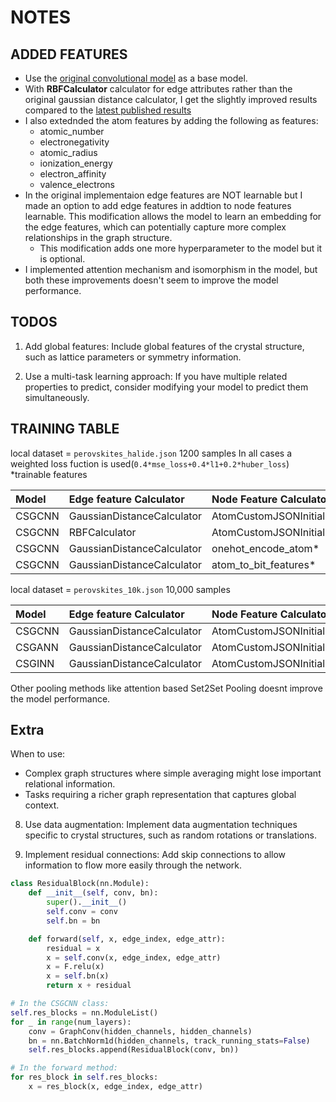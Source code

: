 # NOTES

## ADDED FEATURES
- Use the [original convolutional model](https://journals.aps.org/prl/abstract/10.1103/PhysRevLett.120.145301) as a base model.
- With **RBFCalculator** calculator for edge attributes rather than the original gaussian distance calculator, I get the slightly improved results compared to the [latest published results](https://arxiv.org/abs/2312.00111)
- I also extednded the atom features by adding the following as features:
  - atomic_number
  - electronegativity
  - atomic_radius
  - ionization_energy
  - electron_affinity
  - valence_electrons
- In the original implementaion edge features are NOT learnable but I made an option to add edge features in addtion to node features learnable. This modification allows the model to learn an embedding for the edge features, which can potentially capture more complex relationships in the graph structure.
  - This modification adds one more hyperparameter to the model but it is optional.
- I implemented attention mechanism and isomorphism in the model, but both these improvements doesn't seem to improve the model performance.

## TODOS
1. Add global features: Include global features of the crystal structure, such as lattice parameters or symmetry information.

2. Use a multi-task learning approach: If you have multiple related properties to predict, consider modifying your model to predict them simultaneously.


## TRAINING TABLE
local dataset = `perovskites_halide.json` 1200 samples
In all cases a weighted loss fuction is used(`0.4*mse_loss+0.4*l1+0.2*huber_loss`)
*trainable features

| Model | Edge feature Calculator | Node Feature Calculator | MAE |
|:-------|:-----|:------| ----:|
| CSGCNN | GaussianDistanceCalculator | AtomCustomJSONInitializer* | 0.218 |
| CSGCNN | RBFCalculator | AtomCustomJSONInitializer*  | 0.231 |
| CSGCNN | GaussianDistanceCalculator | onehot_encode_atom*  | 0.230 |
| CSGCNN | GaussianDistanceCalculator | atom_to_bit_features*  | 0.281 |

local dataset = `perovskites_10k.json` 10,000 samples

| Model | Edge feature Calculator | Node Feature Calculator | MAE |
|:-------|:-----|:------| ----:|
| CSGCNN | GaussianDistanceCalculator | AtomCustomJSONInitializer* | 0.44 |
| CSGANN | GaussianDistanceCalculator | AtomCustomJSONInitializer* | 0.70 |
| CSGINN | GaussianDistanceCalculator | AtomCustomJSONInitializer* | 0.63 |

Other pooling methods like attention based Set2Set Pooling doesnt improve the model performance.
## Extra

When to use:
- Complex graph structures where simple averaging might lose important relational information.
- Tasks requiring a richer graph representation that captures global context.

8. Use data augmentation:
  Implement data augmentation techniques specific to crystal structures, such as random rotations or translations.

2. Implement residual connections:
    Add skip connections to allow information to flow more easily through the network.

```python
class ResidualBlock(nn.Module):
    def __init__(self, conv, bn):
        super().__init__()
        self.conv = conv
        self.bn = bn

    def forward(self, x, edge_index, edge_attr):
        residual = x
        x = self.conv(x, edge_index, edge_attr)
        x = F.relu(x)
        x = self.bn(x)
        return x + residual

# In the CSGCNN class:
self.res_blocks = nn.ModuleList()
for _ in range(num_layers):
    conv = GraphConv(hidden_channels, hidden_channels)
    bn = nn.BatchNorm1d(hidden_channels, track_running_stats=False)
    self.res_blocks.append(ResidualBlock(conv, bn))

# In the forward method:
for res_block in self.res_blocks:
    x = res_block(x, edge_index, edge_attr)
```
